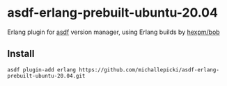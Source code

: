 # asdf-erlang-prebuilt-ubuntu-20.04

Erlang plugin for [asdf](https://github.com/asdf-vm/asdf) version manager, using Erlang builds by [hexpm/bob](https://github.com/hexpm/bob)

## Install

```
asdf plugin-add erlang https://github.com/michallepicki/asdf-erlang-prebuilt-ubuntu-20.04.git
```
